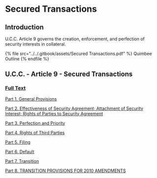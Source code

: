 # Secured Transactions

## Introduction

U.C.C. Article 9 governs the creation, enforcement, and perfection of security interests in collateral.

{% file src="../../.gitbook/assets/Secured Transactions.pdf" %}
Quimbee Outline
{% endfile %}

## U.C.C. - Article 9 - Secured Transactions

### [Full Text](https://www.law.cornell.edu/ucc/9)

[Part 1. General Provisions](https://www.law.cornell.edu/ucc/9/part\_1)

[Part 2. Effectiveness of Security Agreement; Attachment of Security Interest; Rights of Parties to Security Agreement](https://www.law.cornell.edu/ucc/9/part\_2)

[Part 3. Perfection and Priority](https://www.law.cornell.edu/ucc/9/part\_3)

[Part 4. Rights of Third Parties](https://www.law.cornell.edu/ucc/9/part\_4)

[Part 5. Filing](https://www.law.cornell.edu/ucc/9/part\_5)

[Part 6. Default](https://www.law.cornell.edu/ucc/9/part\_6)

[Part 7. Transition](https://www.law.cornell.edu/ucc/9/part\_7)

[Part 8. TRANSITION PROVISIONS FOR 2010 AMENDMENTS](https://www.law.cornell.edu/ucc/9/part\_8)
